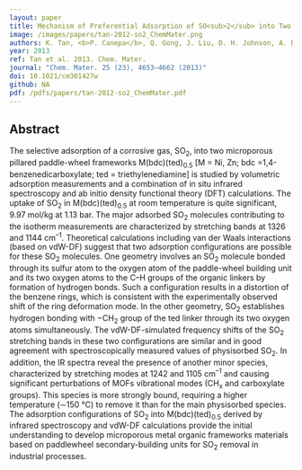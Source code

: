 ```yaml
---
layout: paper
title: Mechanism of Preferential Adsorption of SO<sub>2</sub> into Two Microporous Paddle Wheel Frameworks M(bdc)(ted)<sub>0.5</sub>
image: /images/papers/tan-2012-so2_ChemMater.png
authors: K. Tan, <b>P. Canepa</b>, Q. Gong, J. Liu, D. H. Johnson, A. Dyevoich, P. K. Thallapally, T. Thonhauser, J. Li, Y. J. Chabal. 
year: 2013
ref: Tan et al. 2013. Chem. Mater.
journal: "Chem. Mater. 25 (23), 4653–4662 (2013)"
doi: 10.1021/cm301427w
github: NA
pdf: /pdfs/papers/tan-2012-so2_ChemMater.pdf
---
```


## Abstract

The selective adsorption of a corrosive gas, SO<sub>2</sub>, into two microporous pillared paddle-wheel frameworks M(bdc)(ted)<sub>0.5</sub> [M = Ni, Zn; bdc =1,4-benzenedicarboxylate; ted = triethylenediamine] is studied by volumetric adsorption measurements and a combination of in situ infrared spectroscopy and ab initio density functional theory (DFT) calculations. The uptake of SO<sub>2</sub> in M(bdc)(ted)<sub>0.5</sub> at room temperature is quite significant, 9.97 mol/kg at 1.13 bar. The major adsorbed SO<sub>2</sub> molecules contributing to the isotherm measurements are characterized by stretching bands at 1326 and 1144 cm<sup>–1</sup>. Theoretical calculations including van der Waals interactions (based on vdW-DF) suggest that two adsorption configurations are possible for these SO<sub>2</sub> molecules. One geometry involves an SO<sub>2</sub> molecule bonded through its sulfur atom to the oxygen atom of the paddle-wheel building unit and its two oxygen atoms to the C–H groups of the organic linkers by formation of hydrogen bonds. Such a configuration results in a distortion of the benzene rings, which is consistent with the experimentally observed shift of the ring deformation mode. In the other geometry, SO<sub>2</sub> establishes hydrogen bonding with −CH<sub>2</sub> group of the ted linker through its two oxygen atoms simultaneously. The vdW-DF-simulated frequency shifts of the SO<sub>2</sub> stretching bands in these two configurations are similar and in good agreement with spectroscopically measured values of physisorbed SO<sub>2</sub>. In addition, the IR spectra reveal the presence of another minor species, characterized by stretching modes at 1242 and 1105 cm<sup>–1</sup> and causing significant perturbations of MOFs vibrational modes (CH<sub>x</sub> and carboxylate groups). This species is more strongly bound, requiring a higher temperature (∼150 &#176;C) to remove it than for the main physisorbed species. The adsorption configurations of SO<sub>2</sub> into M(bdc)(ted)<sub>0.5</sub> derived by infrared spectroscopy and vdW-DF calculations provide the initial understanding to develop microporous metal organic frameworks materials based on paddlewheel secondary-building units for SO<sub>2</sub> removal in industrial processes.